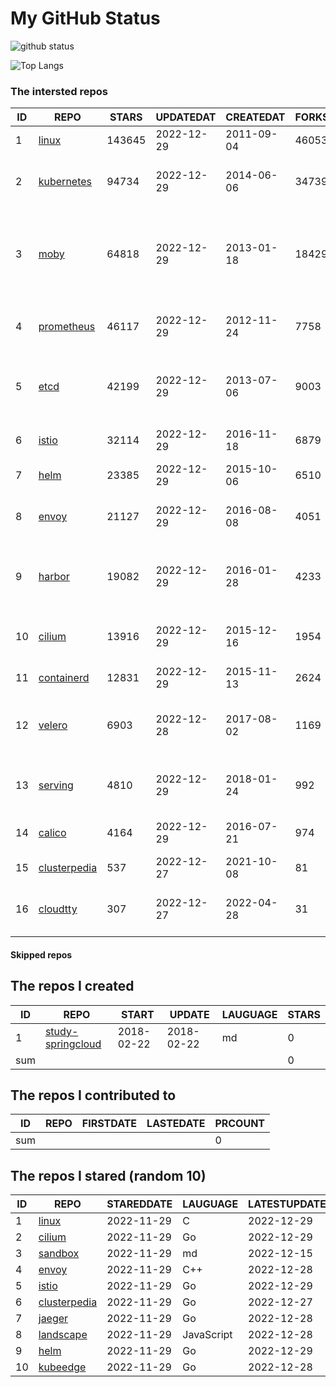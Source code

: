 # My GitHub Status

<img src="https://github-readme-stats-1.yihong0618.vercel.app/api?username=daoqingniu&show_icons=true&&&hide_title=true&count_private=true" alt="github status" />

![Top Langs](https://github-readme-stats-1.yihong0618.vercel.app/api/top-langs/?username=daoqingniu&layout=compact)

<!--START_SECTION:github_repos-->
### The intersted repos
| ID |                              REPO                               | STARS  | UPDATEDAT  | CREATEDAT  | FORKSCOUNT |                                              DESCRIPTIONS                                              |
|----|-----------------------------------------------------------------|--------|------------|------------|------------|--------------------------------------------------------------------------------------------------------|
|  1 | [linux](https://github.com/torvalds/linux)                      | 143645 | 2022-12-29 | 2011-09-04 |      46053 | Linux kernel source tree                                                                               |
|  2 | [kubernetes](https://github.com/kubernetes/kubernetes)          |  94734 | 2022-12-29 | 2014-06-06 |      34739 | Production-Grade Container Scheduling and Management                                                   |
|  3 | [moby](https://github.com/moby/moby)                            |  64818 | 2022-12-29 | 2013-01-18 |      18429 | Moby Project - a collaborative project for the container ecosystem to assemble container-based systems |
|  4 | [prometheus](https://github.com/prometheus/prometheus)          |  46117 | 2022-12-29 | 2012-11-24 |       7758 | The Prometheus monitoring system and time series database.                                             |
|  5 | [etcd](https://github.com/etcd-io/etcd)                         |  42199 | 2022-12-29 | 2013-07-06 |       9003 | Distributed reliable key-value store for the most critical data of a distributed system                |
|  6 | [istio](https://github.com/istio/istio)                         |  32114 | 2022-12-29 | 2016-11-18 |       6879 | Connect, secure, control, and observe services.                                                        |
|  7 | [helm](https://github.com/helm/helm)                            |  23385 | 2022-12-29 | 2015-10-06 |       6510 | The Kubernetes Package Manager                                                                         |
|  8 | [envoy](https://github.com/envoyproxy/envoy)                    |  21127 | 2022-12-29 | 2016-08-08 |       4051 | Cloud-native high-performance edge/middle/service proxy                                                |
|  9 | [harbor](https://github.com/goharbor/harbor)                    |  19082 | 2022-12-29 | 2016-01-28 |       4233 | An open source trusted cloud native registry project that stores, signs, and scans content.            |
| 10 | [cilium](https://github.com/cilium/cilium)                      |  13916 | 2022-12-29 | 2015-12-16 |       1954 | eBPF-based Networking, Security, and Observability                                                     |
| 11 | [containerd](https://github.com/containerd/containerd)          |  12831 | 2022-12-29 | 2015-11-13 |       2624 | An open and reliable container runtime                                                                 |
| 12 | [velero](https://github.com/vmware-tanzu/velero)                |   6903 | 2022-12-28 | 2017-08-02 |       1169 | Backup and migrate Kubernetes applications and their persistent volumes                                |
| 13 | [serving](https://github.com/knative/serving)                   |   4810 | 2022-12-29 | 2018-01-24 |        992 | Kubernetes-based, scale-to-zero, request-driven compute                                                |
| 14 | [calico](https://github.com/projectcalico/calico)               |   4164 | 2022-12-29 | 2016-07-21 |        974 | Cloud native networking and network security                                                           |
| 15 | [clusterpedia](https://github.com/clusterpedia-io/clusterpedia) |    537 | 2022-12-27 | 2021-10-08 |         81 | The Encyclopedia of Kubernetes clusters                                                                |
| 16 | [cloudtty](https://github.com/cloudtty/cloudtty)                |    307 | 2022-12-27 | 2022-04-28 |         31 | A Friendly Kubernetes CloudShell (Web Terminal) !                                                      |



#### Skipped repos
<!--END_SECTION:github_repos-->

<!--START_SECTION:my_github-->
## The repos I created
| ID  |                                 REPO                                 |   START    |   UPDATE   | LAUGUAGE | STARS |
|-----|----------------------------------------------------------------------|------------|------------|----------|-------|
|   1 | [study-springcloud](https://github.com/daoqingniu/study-springcloud) | 2018-02-22 | 2018-02-22 | md       |     0 |
| sum |                                                                      |            |            |          |     0 |

## The repos I contributed to
| ID  | REPO | FIRSTDATE | LASTEDATE | PRCOUNT |
|-----|------|-----------|-----------|---------|
| sum |      |           |           |       0 |

## The repos I stared (random 10)
| ID |                              REPO                               | STAREDDATE |  LAUGUAGE  | LATESTUPDATE |
|----|-----------------------------------------------------------------|------------|------------|--------------|
|  1 | [linux](https://github.com/torvalds/linux)                      | 2022-11-29 | C          | 2022-12-29   |
|  2 | [cilium](https://github.com/cilium/cilium)                      | 2022-11-29 | Go         | 2022-12-29   |
|  3 | [sandbox](https://github.com/cncf/sandbox)                      | 2022-11-29 | md         | 2022-12-15   |
|  4 | [envoy](https://github.com/envoyproxy/envoy)                    | 2022-11-29 | C++        | 2022-12-28   |
|  5 | [istio](https://github.com/istio/istio)                         | 2022-11-29 | Go         | 2022-12-29   |
|  6 | [clusterpedia](https://github.com/clusterpedia-io/clusterpedia) | 2022-11-29 | Go         | 2022-12-27   |
|  7 | [jaeger](https://github.com/jaegertracing/jaeger)               | 2022-11-29 | Go         | 2022-12-28   |
|  8 | [landscape](https://github.com/cncf/landscape)                  | 2022-11-29 | JavaScript | 2022-12-28   |
|  9 | [helm](https://github.com/helm/helm)                            | 2022-11-29 | Go         | 2022-12-29   |
| 10 | [kubeedge](https://github.com/kubeedge/kubeedge)                | 2022-11-29 | Go         | 2022-12-28   |

<!--END_SECTION:my_github-->
